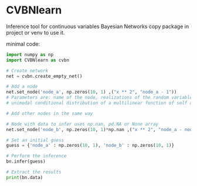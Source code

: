 # CVBNlearn
Inference tool for continuous variables Bayesian Networks
copy package in project or venv to use it.

minimal code:
``` python script
import numpy as np
import CVBNlearn as cvbn

# Create network
net = cvbn.create_empty_net()

# Add a node
net.set_node('node_a', np.zeros(10, 1) ,("x ** 2", "node_a - 1"))
# Parameters are: name of the node, realizations of the random variable,
# unimodal conditional distribution of a multilinear function of self and parent nodes

# Add other nodes in the same way

# Node with data to infer uses np.nan, pd.NA or None array
net.set_node('node_b', np.zeros(10, 1)*np.nan ,("x ** 2", "node_a - node_b"))

# Set an initial guess
guess = {'node_a' : np.zeros(10, 1), 'node_b' : np.zeros(10, 1)}

# Perform the inference
bn.infer(guess)

# Extract the results
print(bn.data)
```
